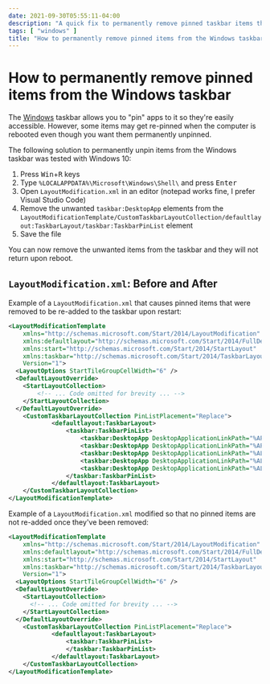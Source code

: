 ```yaml
---
date: 2021-09-30T05:55:11-04:00
description: "A quick fix to permanently remove pinned taskbar items that keep returning after a restart"
tags: [ "windows" ]
title: "How to permanently remove pinned items from the Windows taskbar"
---
```


# How to permanently remove pinned items from the Windows taskbar

The [Windows](windows.md) taskbar allows you to "pin" apps to it so they're easily accessible. However, some items may get re-pinned when the computer is rebooted even though you want them permanently unpinned.

The following solution to permanently unpin items from the Windows taskbar was tested with Windows 10:

1. Press <kbd>Win</kbd>+<kbd>R</kbd> keys
1. Type `%LOCALAPPDATA%\Microsoft\Windows\Shell\` and press <kbd>Enter</kbd>
1. Open `LayoutModification.xml` in an editor (notepad works fine, I prefer Visual Studio Code)
1. Remove the unwanted `taskbar:DesktopApp` elements from the `LayoutModificationTemplate/CustomTaskbarLayoutCollection/defaultlayout:TaskbarLayout/taskbar:TaskbarPinList` element
1. Save the file

You can now remove the unwanted items from the taskbar and they will not return upon reboot.

## `LayoutModification.xml`: Before and After

Example of a `LayoutModification.xml` that causes pinned items that were removed to be re-added to the taskbar upon restart:

```xml
<LayoutModificationTemplate
    xmlns="http://schemas.microsoft.com/Start/2014/LayoutModification"
    xmlns:defaultlayout="http://schemas.microsoft.com/Start/2014/FullDefaultLayout"
    xmlns:start="http://schemas.microsoft.com/Start/2014/StartLayout"
    xmlns:taskbar="http://schemas.microsoft.com/Start/2014/TaskbarLayout"
    Version="1">
  <LayoutOptions StartTileGroupCellWidth="6" />
  <DefaultLayoutOverride>
    <StartLayoutCollection>
    	<!-- ... Code omitted for brevity ... -->
    </StartLayoutCollection>
  </DefaultLayoutOverride>
	<CustomTaskbarLayoutCollection PinListPlacement="Replace">
    		<defaultlayout:TaskbarLayout>
     			<taskbar:TaskbarPinList>
            		<taskbar:DesktopApp DesktopApplicationLinkPath="%APPDATA%\Microsoft\Windows\Start Menu\Programs\Accessories\Internet Explorer.lnk" />
                	<taskbar:DesktopApp DesktopApplicationLinkPath="%APPDATA%\Microsoft\Windows\Start Menu\Programs\System Tools\File Explorer.lnk" />
                	<taskbar:DesktopApp DesktopApplicationLinkPath="%ALLUSERSPROFILE%\Microsoft\Windows\Start Menu\Programs\Outlook.lnk" />
                	<taskbar:DesktopApp DesktopApplicationLinkPath="%ALLUSERSPROFILE%\Microsoft\Windows\Start Menu\Programs\Google Chrome.lnk" />
            		<taskbar:DesktopApp DesktopApplicationLinkPath="%ALLUSERSPROFILE%\Microsoft\Windows\Start Menu\Programs\Microsoft Edge.lnk"/>
      			</taskbar:TaskbarPinList>
    		</defaultlayout:TaskbarLayout>
  	</CustomTaskbarLayoutCollection>
</LayoutModificationTemplate>
```

Example of a `LayoutModification.xml` modified so that no pinned items are not re-added once they've been removed:

```xml
<LayoutModificationTemplate
    xmlns="http://schemas.microsoft.com/Start/2014/LayoutModification"
    xmlns:defaultlayout="http://schemas.microsoft.com/Start/2014/FullDefaultLayout"
    xmlns:start="http://schemas.microsoft.com/Start/2014/StartLayout"
    xmlns:taskbar="http://schemas.microsoft.com/Start/2014/TaskbarLayout"
    Version="1">
  <LayoutOptions StartTileGroupCellWidth="6" />
  <DefaultLayoutOverride>
    <StartLayoutCollection>
      <!-- ... Code omitted for brevity ... -->
    </StartLayoutCollection>
  </DefaultLayoutOverride>
	<CustomTaskbarLayoutCollection PinListPlacement="Replace">
    		<defaultlayout:TaskbarLayout>
     			<taskbar:TaskbarPinList>
      			</taskbar:TaskbarPinList>
    		</defaultlayout:TaskbarLayout>
  	</CustomTaskbarLayoutCollection>
</LayoutModificationTemplate>
```
